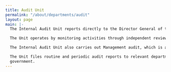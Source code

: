 ```yaml
---
title: Audit Unit
permalink: "/about/departments/audit"
layout: page
main: |-
  The Internal Audit Unit reports directly to the Director General of the Council. The Unit ensures that the Council is in compliance with existing and emerging financial regulations and other extant rules of the Federal Government, and standards of recognised professional bodies.

  The Unit operates by monitoring activities through independent review and examination of records based on established operational procedures and policies in order to assess the adequacy of systems of control.

  The Internal Audit Unit also carries out Management audit, which is a comprehensive and constructive examination of all functions and systems, organisational structures and relationships, budgeting processes, staffing, information systems, policies, plans and objectives of the Council.

  The Unit files routine and periodic audit reports to relevant departments of
  government.
---
```


